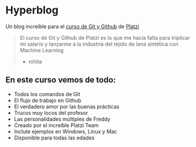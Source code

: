 # Hyperblog
Un blog increible para el [curso de Git y Github](https://platzi.com/cursos/git-github/) de [Platzi](https://platzi.com/)
> El curso de Git y Github de Platzi es lo que me hacía falta para triplicar mi salario y lanzarme a la industria del tejido de lana sintética con Machine Learning
> - niñita

## En este curso vemos de todo:
* Todos los comandos de Git
* El flujo de trabajo en Github
* El verdadero amor por las buenas prácticas
* Trucos muy locos del profesor
* Las personalidades múltiples de Freddy
* Creado por el increible Platzi Team
* Inclute ejemplos en Windows, Linux y Mac
* Disponible para todas las edades